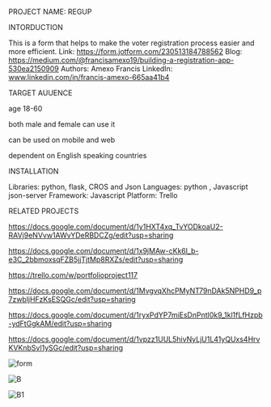 PROJECT NAME: REGUP



INTORDUCTION

This is a form that helps to make the voter registration process easier and more efficient.
Link: https://form.jotform.com/230513184788562
Blog: https://medium.com/@francisamexo19/building-a-registration-app-530ea2150909
Authors: Amexo Francis
LinkedIn: www.linkedin.com/in/francis-amexo-665aa41b4

TARGET AUUENCE

age 18-60

both male and female can use it

can be used on mobile and web

dependent on English speaking countries



INSTALLATION

Libraries: python, flask, CROS and Json Languages: python , Javascript json-server Framework: Javascript Platform: Trello


RELATED PROJECTS

https://docs.google.com/document/d/1y1HXT4xq_TvYODkoaU2-RAVj9eNVvw1AWvYDeRBDCZg/edit?usp=sharing

https://docs.google.com/document/d/1x9jMAw-cKk6l_b-e3C_2bbmoxsqFZB5jjTjtMp8RXZs/edit?usp=sharing

https://trello.com/w/portfolioproject117

https://docs.google.com/document/d/1MvgvqXhcPMyNT79nDAk5NPHD9_p7zwbljHFzKsESQGc/edit?usp=sharing

https://docs.google.com/document/d/1ryxPdYP7miEsDnPntl0k9_1kl1fLfHzpb-ydFtGgkAM/edit?usp=sharing

https://docs.google.com/document/d/1vpzz1UUL5hivNyLjU1L41yQUxs4HrvKVKnbSvl1ySGc/edit?usp=sharing


![form](https://user-images.githubusercontent.com/105058306/223980104-c5c1dd71-905f-40d9-8652-dbe071d40f42.PNG)


![B](https://user-images.githubusercontent.com/105058306/223980137-869fa71c-4ecf-4012-aa2b-ae0f113198c4.PNG)


![B1](https://user-images.githubusercontent.com/105058306/223980192-f49346e8-6dd3-4ab6-89e1-5d7887e05307.PNG)
